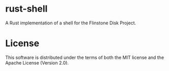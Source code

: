 # rust-shell

A Rust implementation of a shell for the Flinstone Disk Project.

# License

This software is distributed under the terms of both the MIT license and the Apache License (Version 2.0).
